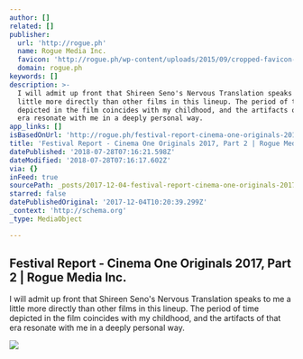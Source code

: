 ```yaml
---
author: []
related: []
publisher:
  url: 'http://rogue.ph'
  name: Rogue Media Inc.
  favicon: 'http://rogue.ph/wp-content/uploads/2015/09/cropped-favicon-192x192.png'
  domain: rogue.ph
keywords: []
description: >-
  I will admit up front that Shireen Seno's Nervous Translation speaks to me a
  little more directly than other films in this lineup. The period of time
  depicted in the film coincides with my childhood, and the artifacts of that
  era resonate with me in a deeply personal way.
app_links: []
isBasedOnUrl: 'http://rogue.ph/festival-report-cinema-one-originals-2017-part-2/'
title: 'Festival Report - Cinema One Originals 2017, Part 2 | Rogue Media Inc.'
datePublished: '2018-07-28T07:16:21.598Z'
dateModified: '2018-07-28T07:16:17.602Z'
via: {}
inFeed: true
sourcePath: _posts/2017-12-04-festival-report-cinema-one-originals-2017-part-2-or-rogue.md
starred: false
datePublishedOriginal: '2017-12-04T10:20:39.299Z'
_context: 'http://schema.org'
_type: MediaObject

---
```

<article style=""><h1>Festival Report - Cinema One Originals 2017, Part 2 | Rogue Media Inc.</h1><p>I will admit up front that Shireen Seno's Nervous Translation speaks to me a little more directly than other films in this lineup. The period of time depicted in the film coincides with my childhood, and the artifacts of that era resonate with me in a deeply personal way.</p><img src="http://rogue.ph/wp-content/uploads/2017/11/ft-img-2.jpg" /></article>